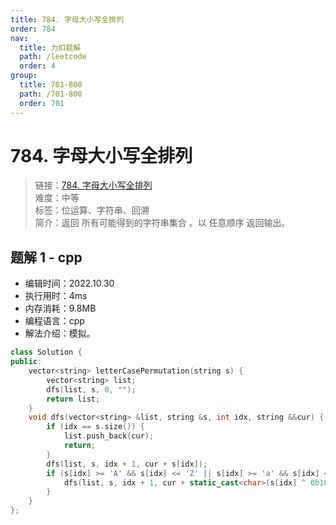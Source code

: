 ```yaml
---
title: 784. 字母大小写全排列
order: 784
nav:
  title: 力扣题解
  path: /leetcode
  order: 4
group:
  title: 701-800
  path: /701-800
  order: 701
---
```


# 784. 字母大小写全排列
    
> 链接：[784. 字母大小写全排列](https://leetcode.cn/problems/letter-case-permutation/)  
> 难度：中等  
> 标签：位运算、字符串、回溯  
> 简介：返回 所有可能得到的字符串集合 。以 任意顺序 返回输出。
      
## 题解 1 - cpp
- 编辑时间：2022.10.30
- 执行用时：4ms
- 内存消耗：9.8MB
- 编程语言：cpp
- 解法介绍：模拟。
```cpp
class Solution {
public:
    vector<string> letterCasePermutation(string s) {
        vector<string> list;
        dfs(list, s, 0, "");
        return list;
    }
    void dfs(vector<string> &list, string &s, int idx, string &&cur) {
        if (idx == s.size()) {
            list.push_back(cur);
            return;
        }
        dfs(list, s, idx + 1, cur + s[idx]);
        if (s[idx] >= 'A' && s[idx] <= 'Z' || s[idx] >= 'a' && s[idx] <= 'z') {
            dfs(list, s, idx + 1, cur + static_cast<char>(s[idx] ^ 0b100000));
        }
    }
};
```

      